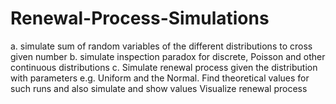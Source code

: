 # Renewal-Process-Simulations

 a. simulate sum of random variables of the different distributions to cross given number 
 b. simulate inspection paradox for discrete, Poisson and other continuous distributions
 c. Simulate renewal process given the distribution with parameters e.g. Uniform and the Normal.  Find theoretical values for such runs and also simulate and show values
  Visualize renewal process
